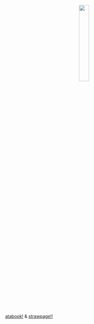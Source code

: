 <p align="center">
  <img src="https://github.com/user-attachments/assets/c41dbe0f-a04c-4366-8e7e-f76c10dfa4bc" width="25%" />

[atabook!](https://redacted.atabook.org/) & [strawpage!!](https://redacted-code-208.straw.page)

</p>
